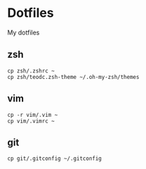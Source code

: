 # Dotfiles

My dotfiles

## zsh

```
cp zsh/.zshrc ~
cp zsh/teodc.zsh-theme ~/.oh-my-zsh/themes
```

## vim

```
cp -r vim/.vim ~
cp vim/.vimrc ~
```

## git


```
cp git/.gitconfig ~/.gitconfig
```
